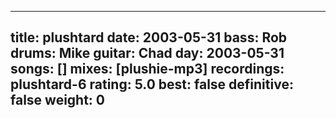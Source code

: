 
---
title: plushtard
date: 2003-05-31
bass:	Rob
drums:	Mike
guitar:	Chad
day: 2003-05-31
songs: []
mixes: [plushie-mp3]
recordings: plushtard-6
rating: 5.0
best: false
definitive: false
weight: 0
---
